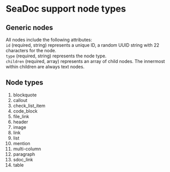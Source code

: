 # SeaDoc support node types

## Generic nodes
All nodes include the following attributes:  
`id` (required, string) represents a unique ID, a random UUID string with 22 characters for the node.  
`type` (required, string) represents the node type.  
`children` (required, array) represents an array of child nodes. The innermost within children are always text nodes.

## Node types
1. blockquote
2. callout
3. check_list_item
4. code_block
5. file_link
6. header
7. image
8. link
9. list
10. mention
11. multi-column
12. paragraph
13. sdoc_link
14. table

